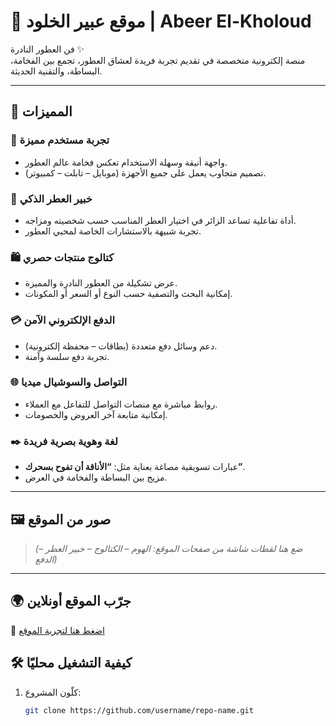 # 🌸 موقع عبير الخلود | Abeer El-Kholoud

فن العطور النادرة ✨  
منصة إلكترونية متخصصة في تقديم تجربة فريدة لعشاق العطور، تجمع بين الفخامة، البساطة، والتقنية الحديثة.  

---

## 🚀 المميزات

### 🎨 تجربة مستخدم مميزة
- واجهة أنيقة وسهلة الاستخدام تعكس فخامة عالم العطور.  
- تصميم متجاوب يعمل على جميع الأجهزة (موبايل – تابلت – كمبيوتر).  

### 🤖 خبير العطر الذكي
- أداة تفاعلية تساعد الزائر في اختيار العطر المناسب حسب شخصيته ومزاجه.  
- تجربة شبيهة بالاستشارات الخاصة لمحبي العطور.  

### 🛍️ كتالوج منتجات حصري
- عرض تشكيلة من العطور النادرة والمميزة.  
- إمكانية البحث والتصفية حسب النوع أو السعر أو المكونات.  

### 💳 الدفع الإلكتروني الآمن
- دعم وسائل دفع متعددة (بطاقات – محفظة إلكترونية).  
- تجربة دفع سلسة وآمنة.  

### 🌐 التواصل والسوشيال ميديا
- روابط مباشرة مع منصات التواصل للتفاعل مع العملاء.  
- إمكانية متابعة آخر العروض والخصومات.  

### ✒️ لغة وهوية بصرية فريدة
- عبارات تسويقية مصاغة بعناية مثل: **“الأناقة أن تفوح بسحرك”**.  
- مزيج بين البساطة والفخامة في العرض.  

---

## 🖼️ صور من الموقع
> *(ضع هنا لقطات شاشة من صفحات الموقع: الهوم – الكتالوج – خبير العطر – الدفع)*  

---

## 🌍 جرّب الموقع أونلاين
🔗 [اضغط هنا لتجربة الموقع](https://deagon-eg-1.github.io/3abeer-El-Kholoud/)


## 🛠️ كيفية التشغيل محليًا
1. كلّون المشروع:
   ```bash
   git clone https://github.com/username/repo-name.git
